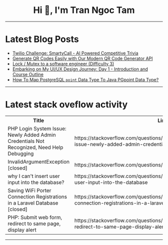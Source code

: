 <h1 align="center">Hi 👋, I'm Tran Ngoc Tam</h1>

---

# Latest Blog Posts 
<!-- BLOG-POST-LIST:START -->
- [Twilio Challenge: SmartyCall - AI Powered Competitive Trivia](https://dev.to/bengreenberg/twilio-challenge-smartycall-ai-powered-competitive-trivia-409l)
- [Generate QR Codes Easily with Our Modern QR Code Generator API](https://dev.to/pr0biex/generate-qr-codes-easily-with-our-modern-qr-code-generator-api-1o3m)
- [Lock / Mutex to a software engineer &lpar;Difficulty 3&rpar;](https://dev.to/sauravshah31/lock-mutex-to-a-software-engineer-5hm8)
- [Embarking on My UI/UX Design Journey: Day 1 - Introduction and Course Outline](https://dev.to/prince_chouhan/embarking-on-my-uiux-design-journey-day-1-introduction-and-course-outline-20e6)
- [How To Map PostgreSQL `point` Data Type To Java PGpoint Data Type?](https://dev.to/georgech2/how-to-map-postgresql-point-data-type-to-java-pgpoint-data-type-4d8h)
<!-- BLOG-POST-LIST:END -->

---

# Latest stack oveflow activity
<table>
  <tr><th>Title</th><th>Link</th></tr>
  <!-- STACKOVERFLOW:START --><tr><td>PHP Login System Issue: Newly Added Admin Credentials Not Recognized, Need Help Debugging</td><td>https://stackoverflow.com/questions/78639280/php-login-system-issue-newly-added-admin-credentials-not-recognized-need-help</td></tr><tr><td>InvalidArgumentException [closed]</td><td>https://stackoverflow.com/questions/78639234/invalidargumentexception</td></tr><tr><td>why I can&#39;t insert user input into the database?</td><td>https://stackoverflow.com/questions/78638984/why-i-cant-insert-user-input-into-the-database</td></tr><tr><td>Saving WiFi Porter Connection Registrations in a Laravel Database [closed]</td><td>https://stackoverflow.com/questions/78638771/saving-wifi-porter-connection-registrations-in-a-laravel-database</td></tr><tr><td>PHP: Submit web form, redirect to same page, display alert</td><td>https://stackoverflow.com/questions/78638718/php-submit-web-form-redirect-to-same-page-display-alert</td></tr><!-- STACKOVERFLOW:END -->
</table>

---


